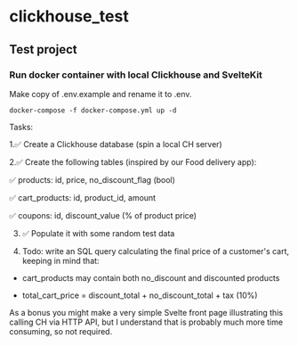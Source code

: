 # clickhouse_test
## Test project

### Run docker container with local Clickhouse and SvelteKit
Make copy of .env.example and rename it to .env.
```
docker-compose -f docker-compose.yml up -d
```

Tasks:

1.✅ Create a Clickhouse database (spin a local CH server) 

2.✅ Create the following tables (inspired by our Food delivery app): 

 ✅ products: id, price, no_discount_flag (bool)

 ✅ cart_products: id, product_id, amount

 ✅ coupons: id, discount_value (% of product price)

3. ✅ Populate it with some random test data

4. Todo: write an SQL query calculating the final price of a customer's cart, keeping in mind that:

- cart_products may contain both no_discount and discounted products

- total_cart_price = discount_total + no_discount_total + tax (10%)


As a bonus you might make a very simple Svelte front page illustrating this calling CH via HTTP API, but I understand that is probably much more time consuming, so not required.